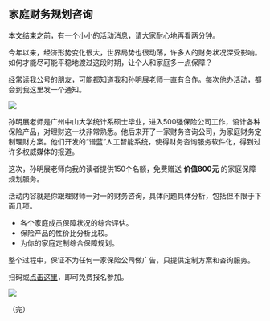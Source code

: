 ## 家庭财务规划咨询

本文结束之前，有一个小小的活动消息，请大家耐心地再看两分钟。

今年以来，经济形势变化很大，世界局势也很动荡，许多人的财务状况深受影响。如何才能尽可能平稳地渡过这段时期，让个人和家庭多一点保障？

经常读我公号的朋友，可能都知道我和孙明展老师一直有合作。每次他办活动，都会到我这里发一个通知。

![](https://cdn.beekka.com/blogimg/asset/201908/bg2019081302.jpg)

孙明展老师是广州中山大学统计系硕士毕业，进入500强保险公司工作，设计各种保险产品，对理财这一块非常熟悉。他后来开了一家财务咨询公司，为家庭财务定制理财方案。他们开发的“谱蓝”人工智能系统，使得财务咨询服务软件化，得到过许多权威媒体的报道。

这次，孙明展老师向我的读者提供150个名额，免费赠送 **价值800元** 的家庭保障规划服务。

活动内容就是你跟理财师一对一的财务咨询，具体问题具体分析，包括但不限于下面几项。
 
- 各个家庭成员保障状况的综合评估。
- 保险产品的性价比分析比较。
- 为你的家庭定制综合保障规划。

整个过程中，保证不为任何一家保险公司做广告，只提供定制方案和咨询服务。

扫码或[点击这里](https://media.trussan.com/index.php?s=/planClick/bp/aW1wb3J0aWQ9MTM2MTcmcG9zaXRpb249MQ==)，即可免费报名参加。

![](https://cdn.beekka.com/blogimg/asset/202007/bg2020071704.jpg)

（完）




